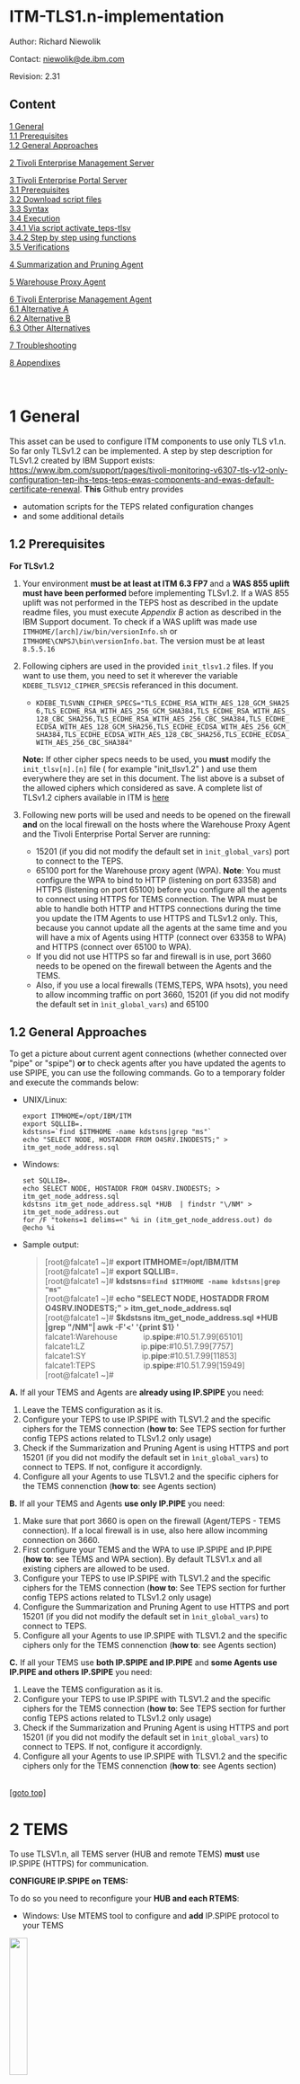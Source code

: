# ITM-TLS1.n-implementation

Author: Richard Niewolik

Contact: niewolik@de.ibm.com

Revision: 2.31


Content
-------

[1 General](#1-general) <BR>
[1.1 Prerequisites](#1.1) <BR>
[1.2 General Approaches](#1.2)

[2 Tivoli Enterprise Management Server](#2-tems)

[3 Tivoli Enterprise Portal Server](#3-teps) <BR>
[3.1 Prerequisites](#3.1) <BR>
[3.2 Download script files](#3.2) <BR>
[3.3 Syntax](#3.3) <BR>
[3.4 Execution](#3.4) <BR>
[3.4.1 Via script activate_teps-tlsv](#3.4.1) <BR>
[3.4.2 Step by step using functions](#3.4.2) <BR>
[3.5 Verifications](#3.5) 

[4 Summarization and Pruning Agent](#4-summarization-and-pruning-agent)

[5 Warehouse Proxy Agent](#5-warehouse-proxy-agent)

[6 Tivoli Enterprise Management Agent](#6-agents)  <BR>
[6.1 Alternative A](#6.1) <BR>
[6.2 Alternative B](#6.2) <BR>
[6.3 Other Alternatives](#6.3) <BR>

[7 Troubleshooting](#7-Troubleshooting)

[8 Appendixes](#8-appendixes)

<BR> 

#

1 General
=========

This asset can be used to configure ITM components to use only TLS v1.n. So far only TLSv1.2 can be implemented. 
A step by step description for TLSv1.2 created by IBM Support exists: https://www.ibm.com/support/pages/tivoli-monitoring-v6307-tls-v12-only-configuration-tep-ihs-teps-teps-ewas-components-and-ewas-default-certificate-renewal. **This** Github entry provides 
- automation scripts for the TEPS related configuration changes 
- and some additional details

1.2 Prerequisites<a id='1.1'></a>
-----------------

**For TLSv1.2**

1. Your environment **must be at least at ITM 6.3 FP7** and a **WAS 855 uplift must have been performed** before implementing TLSv1.2. 
If a WAS 855 uplift was not performed in the TEPS host as described in the update readme files, you must execute _Appendix B_ action as described in the IBM Support document. To check if a WAS uplift was made use `ITMHOME/[arch]/iw/bin/versionInfo.sh` or `ITMHOME\CNPSJ\bin\versionInfo.bat`. The version must be at least `8.5.5.16`

2. Following ciphers are used in the provided `init_tlsv1.2` files. If you want to use them, you need to set it wherever the variable `KDEBE_TLSV12_CIPHER_SPECS`is referanced in this document. 
    - `KDEBE_TLSVNN_CIPHER_SPECS="TLS_ECDHE_RSA_WITH_AES_128_GCM_SHA256,TLS_ECDHE_RSA_WITH_AES_256_GCM_SHA384,TLS_ECDHE_RSA_WITH_AES_128_CBC_SHA256,TLS_ECDHE_RSA_WITH_AES_256_CBC_SHA384,TLS_ECDHE_ECDSA_WITH_AES_128_GCM_SHA256,TLS_ECDHE_ECDSA_WITH_AES_256_GCM_SHA384,TLS_ECDHE_ECDSA_WITH_AES_128_CBC_SHA256,TLS_ECDHE_ECDSA_WITH_AES_256_CBC_SHA384"` 

    **Note:** If other cipher specs needs to be used, you **must** modify the `init_tlsv[n].[n]` file ( for example "init_tlsv1.2" ) and use them everywhere they are set in this document.
    The list above is a subset of the allowed ciphers which considered as save. A complete list of TLSv1.2 ciphers available in ITM is [here](https://github.ibm.com/NIEWOLIK/ITM-TLS1.n-implementation/blob/main/itm_allowed_TLSV1.2.cipherspecs.txt)

3. Following new ports will be used and needs to be opened on the firewall **and** on the local firewall on the hosts where the Warehouse Proxy Agent and the Tivoli Enterprise Portal Server are running:
    - 15201 (if you did not modify the default set in `ìnit_global_vars`) port to connect to the TEPS. 
    - 65100 port for the Warehouse proxy agent (WPA). **Note**: You must configure the WPA to bind to HTTP  (listening on port 63358) and HTTPS (listening on port 65100) before you configure all the agents to connect using HTTPS for TEMS connection. The WPA must be able to handle both HTTP and HTTPS connections during the time you update the ITM Agents to use HTTPS and TLSv1.2 only. This, because you cannot update all the agents at the same time and you will have a mix of Agents using HTTP (connect over 63358 to WPA) and HTTPS (connect over 65100 to WPA). 
    - If you did not use HTTPS so far and firewall is in use, port 3660 needs to be opened on the firewall between the Agents and the TEMS. 
    - Also, if you use a local firewalls (TEMS,TEPS, WPA hsots), you need to allow incomming traffic on port 3660, 15201 (if you did not modify the default set in `ìnit_global_vars`) and 65100


1.2 General Approaches<a id='1.2'></a>
----------------------

To get a picture about current agent connections (whether connected over "pipe" or "spipe") **or** to check agents after you have updated the agents to use SPIPE, you can use the following commands. Go to a temporary folder and execute the commands below:

- UNIX/Linux:
    ```
    export ITMHOME=/opt/IBM/ITM
    export SQLLIB=.
    kdstsns=`find $ITMHOME -name kdstsns|grep "ms"`
    echo "SELECT NODE, HOSTADDR FROM O4SRV.INODESTS;" > itm_get_node_address.sql
    ```

 - Windows:
    ```
    set SQLLIB=.
    echo SELECT NODE, HOSTADDR FROM O4SRV.INODESTS; >  itm_get_node_address.sql
    kdstsns itm_get_node_address.sql *HUB  | findstr "\/NM" > itm_get_node_address.out
    for /F "tokens=1 delims=<" %i in (itm_get_node_address.out) do @echo %i 
    ```


 - Sample output:
    
      > [root@falcate1 ~]# **export ITMHOME=/opt/IBM/ITM**\
      > [root@falcate1 ~]# **export SQLLIB=.**\
      > [root@falcate1 ~]# **kdstsns=`find $ITMHOME -name kdstsns|grep "ms"`**\
      > [root@falcate1 ~]# **echo "SELECT NODE, HOSTADDR FROM O4SRV.INODESTS;" > itm_get_node_address.sql**\
      > [root@falcate1 ~]# **$kdstsns  itm_get_node_address.sql *HUB |grep "/NM"| awk -F'<' '{print $1} '**\
      > falcate1:Warehouse  &emsp;&emsp;&emsp;ip.**spipe**:#10.51.7.99[65101]\
      > falcate1:LZ &emsp;&emsp;&emsp;&emsp;&emsp;&emsp;&nbsp;&nbsp;&nbsp;ip.**pipe**:#10.51.7.99[7757]\
      > falcate1:SY &emsp;&emsp;&emsp;&emsp;&emsp;&emsp;&nbsp;&nbsp;&nbsp;ip.**pipe**:#10.51.7.99[11853]\
      > falcate1:TEPS &emsp;&emsp;&emsp;&emsp;&emsp;&nbsp;&nbsp;&nbsp;ip.**spipe**:#10.51.7.99[15949]\
      > [root@falcate1 ~]#
 

**A.** If all your TEMS and Agents are **already using IP.SPIPE** you need:
  
  1. Leave the TEMS configuration as it is.
  2. Configure your TEPS to use IP.SPIPE with TLSV1.2 and the specific ciphers for the TEMS connection (**how to**: See TEPS section for further config TEPS actions related to TLSv1.2 only usage)
  3. Check if the Summarization and Pruning Agent is using HTTPS and port 15201 (if you did not modify the default set in `ìnit_global_vars`) to connect to TEPS. If not, configure it accordignly.
  4. Configure all your Agents to use TLSV1.2 and the specific ciphers for the TEMS connenction (**how to**: see Agents section)
  

**B.** If all your TEMS and Agents **use only IP.PIPE** you need:

  1. Make sure that port 3660 is open on the firewall (Agent/TEPS - TEMS connection). If a local firewall is in use, also here allow incomming connection on 3660.
  2. First configure your TEMS and the WPA to use IP.SPIPE and IP.PIPE (**how to**: see TEMS and WPA section). By default TLSV1.x and all existing ciphers are allowed to be used.
  3. Configure your TEPS to use IP.SPIPE with TLSV1.2 and the specific ciphers for the TEMS connection (**how to**: See TEPS section for further config TEPS actions related to TLSv1.2 only usage)
  4. Configure the Summarization and Pruning Agent to use HTTPS and port 15201 (if you did not modify the default set in `ìnit_global_vars`) to connect to TEPS.
  5. Configure all your Agents to use IP.SPIPE with  TLSV1.2 and the specific ciphers only for the TEMS connenction (**how to**: see Agents section)

**C.**
If all your TEMS use **both IP.SPIPE and IP.PIPE** and **some Agents use IP.PIPE and others IP.SPIPE** you need:

  1. Leave the TEMS configuration as it is.
  2. Configure your TEPS to use IP.SPIPE with TLSV1.2 and the specific ciphers for the TEMS connection (**how to**: See TEPS section for further config TEPS actions related to TLSv1.2 only usage)
  3. Check if the Summarization and Pruning Agent is using HTTPS and port 15201 (if you did not modify the default set in `ìnit_global_vars`) to connect to TEPS. If not, configure it accordignly.
  4. Configure all your Agents to use IP.SPIPE with TLSV1.2 and the specific ciphers only for the TEMS connenction (**how to**: see Agents section)

<BR> [\[goto top\]](#content)

2 TEMS
=======

To use TLSV1.n, all TEMS server (HUB and remote TEMS) **must** use IP.SPIPE (HTTPS) for communication.

**CONFIGURE IP.SPIPE on TEMS:**

To do so you need to reconfigure your **HUB and each RTEMS**:

  - Windows: Use MTEMS tool to configure and **add** IP.SPIPE protocol to your TEMS 
 <img src="https://media.github.ibm.com/user/85313/files/567d2e00-b415-11ec-9930-33bc3a4c462e" width="25%" height="25%">
 
  - Linux/AIX: Use `itmcmd config -S -t TEMS` tool to configure and **add** IP.SPIPE protocol to your TEMS 
  - Restart TEMS

Now you can configure TEPS and agents to connect to the TEMS using IP.SPIPE

**THEN:**

As soon **all ITM components are connected to TEMS using IP.SPIPE with TLSV1.n** and **the specific ciphers** you can disable IP.PIPE + TLS10 + TLS11+ ... on all TEMS.

WINDOWS (sample for TLSv1.2):

  1.  In: [ITMHOME]\CMS\KBBENV add or modify the following options <BR>
```
  KDEBE_TLS10_ON=NO
  KDEBE_TLS11_ON=NO
  KDEBE_TLSV12_CIPHER_SPECS=[your cipher settings]
```
  2. Reconfigure TEMS using MTEMS tool and disable IP.PIPE protocol
  <img src="https://media.github.ibm.com/user/85313/files/3d25b300-b410-11ec-8f0b-36670dee661b" width="25%" height="25%">
  
  3. Restart the TEMSs

LINUX/AIX (sample for TLSv1.2):

  1.  In `[ITMHOME]/table/[TEMSNAME]/config/ms.ini` add or modify the following options
```
  KDEBE_TLS10_ON=NO
  KDEBE_TLS11_ON=NO
  KDEBE_TLSV12_CIPHER_SPECS=[your cipher settings]
```
     
  2.  Reconfigure TEMS using `itmcmd config -S -t TEMS` disable IP.PIPE protocol
  3.  Restart the TEMSs

<BR> [\[goto top\]](#content)

3 TEPS 
======

The manual process described in the IBM Support document section: "_TLS v1.2 only configuration - TEP, IHS, TEPS, TEPS/eWAS components_"  (https://www.ibm.com/support/pages/tivoli-monitoring-v6307-tls-v12-only-configuration-tep-ihs-teps-teps-ewas-components-and-ewas-default-certificate-renewal), was automated. It contains the following files:

**For WINDOWS**

1. `activate_teps-tlsv.ps1`&nbsp;(main script)
2. `functions_sources.ps1`&nbsp;&nbsp;&nbsp;(functions used; sourced by activate_teps-tlsv.ps1) 
3. `init_global_vars.ps1`&nbsp;&nbsp;&nbsp;&nbsp;&nbsp;(global variables; sourced by functions_sources.ps1)
4. `init_tlsv1.2.ps1`&nbsp;&nbsp;&nbsp;&nbsp;&nbsp;&nbsp;&nbsp;&nbsp;&nbsp;&nbsp;&nbsp;&nbsp;(TLSv1.2 specific variables; **must** be sourced before starting activate_teps-tlsv.ps1 or sourcing functions_sources.ps1) 

**For Linux/Unix**
1. `activate_teps-tlsvn.sh`&nbsp;(main script)
2. `functions_sources.h`&nbsp;&nbsp;&nbsp;&nbsp;&nbsp;&nbsp;(functions used; sourced by activate_teps-tlsv.sh) 
3. `init_global_vars`&nbsp;&nbsp;&nbsp;&nbsp;&nbsp;&nbsp;&nbsp;&nbsp;&nbsp;&nbsp;&nbsp;(global variables; sourced by functions_sources.h)
4. `init_tlsv1.2`&nbsp;&nbsp;&nbsp;&nbsp;&nbsp;&nbsp;&nbsp;&nbsp;&nbsp;&nbsp;&nbsp;&nbsp;&nbsp;&nbsp;&nbsp;&nbsp;&nbsp;&nbsp;&nbsp;&nbsp;&nbsp;(TLSv1.2 specific variables; **must** be sourced before starting activate_teps-tlsv.sh or sourcing functions_sources.h) 

**File init_tlsvn.n**

The files `init_tlsv1.2` (Linux) and `init_tlsv1.2.ps1` Windows contain the TLS version specific setting you need to set before execution. For another TLS version copy this file and change values as required. This are the current settings for TLSv1.2:

    TLSVER="TLSv1.2" 
    KDEBE_TLSVNN_CIPHER_SPECS="TLS_ECDHE_RSA_WITH_AES_128_GCM_SHA256,TLS_ECDHE_RSA_WITH_AES_256_GCM_SHA384,TLS_ECDHE_RSA_WITH_AES_128_CBC_SHA256,TLS_ECDHE_RSA_WITH_AES_256_CBC_SHA384,TLS_ECDHE_ECDSA_WITH_AES_128_GCM_SHA256,TLS_ECDHE_ECDSA_WITH_AES_256_GCM_SHA384,TLS_ECDHE_ECDSA_WITH_AES_128_CBC_SHA256,TLS_ECDHE_ECDSA_WITH_AES_256_CBC_SHA384"
    KDEBE_TLS_DISABLE="TLS10,TLS11"
    HTTP_SSLCIPHERSPEC="ALL -SSL_RSA_WITH_3DES_EDE_CBC_SHA"
    JAVASEC_DISABLED_ALGORITHMS="SSLv3, TLSv1, TLSv1.1, RC4, DES, SHA1, DHE, MD5withRSA, DH keySize < 2048, DESede, \ EC keySize < 224, 3DES_EDE_CBC, anon, NULL, DES_CBC"

About **init_tlsvn.n** variables:

   | Variable | Description | 
   | -------- | ----------- | 
   | TLSVER | Contains the TLS Version which should be implemented. Used in almost all functions | 
   | KDEBE_TLSVNN_CIPHER_SPECS | Contains the CIPHER SPECS which have to be set on TEPS. Values will be set in TEPS cq.ini/KFWENV into variable "KDEBE_TLSV**12**\_CIPHER_SPECS". The version number (here "**12**") is derived from the TLSVER userd defined variable |  
   | KDEBE_TLS_DISABLE | Used to get protocols which have to be disabled on the TEPS (function modcqin/modkfwenv, e.g. : KDEBE_**TLS11**\_ON=NO) and HTTP Server (function modhttpconf, e.g: SSLProtocolDisable **TLS**v**11** ) | 
   | HTTP_SSLCIPHERSPEC | Used to set variable SSLCipherSpec in httpd.conf file (function modhttpconf) | 
   | JAVASEC_DISABLED_ALGORITHMS | Values used to set variable jdk.tls.disabledAlgorithms in java.security file. **NOTE**: For long values it is required to use "\\" to split settings into two lines. Used in modjavasecurity function | 


The Bash shell functions and files ware tested on RedHat linux only, but should run on other Linux Distributions and Unix systems as well.

3.1 Prerequisites<a id='3.1'></a>
-----------------

- Before starting the script, please verify that the TEPS is started and **connected to TEMS using IP.SPIPE**
- The default TEPS HTTPS port is 15201. Assure that port is open on the Firewall and on the local firewall on the TEPS host (needed to connect using TEP client). **If you attend** to use another port, you need to modify the `init_global.vars` file and set the TEPSHTTPSPORT="[your port]"
- Update the `wasadmin` password if **not** done so far
    - UNIX: <BR>`$CANDLEHOME/{archdir}/iw/scripts/updateTEPSEPass.sh wasadmin {newpass}` <BR> For example <BR> _/opt/IBM/ITM/lx8266/iw/scripts/ updateTEPSEPass.sh wasadmin mypass_
    - WINDOWS: <BR>`%CANDLE_HOME%\CNPSJ\scripts\updateTEPSEPass.bat wasadmin {newpass}` <BR> For example<BR>  _C:\IBM\ITM\CNPSJ\scripts\updateTEPSEPass.bat wasadmin mypass_ 
- PowerShell on Windows and Bash Shell on Linux must exists
- For TLSv1.2, if a WAS 855 uplift was not performed on the TEPS host as described in the update readme files, you must execute _Appendix B_ action as described in the PDF  document mentioned above. To check if a WAS uplift was made use ITMHOME/[arch]/iw/bin/versionInfo.sh or ITMHOME\CNPSJ\bin\versionInfo.bat. The version must be at least 8.5.5.16
- **If you use your own CA root and issuer certs** in `keyfiles/keyfile.kdb` and eWAS, you should execute the script with the option `-r no` to suppress the ITM default certification renewal. For example `./activate_teps-tlsv1.2.sh -h /opt/IBM/ITM -r no`. If you not set this option, the selfesigned **default** and the **root** cert will be deleted in the `keyfile.db` and imported from the newly created `key.p12` (from eWAS) file. This can break your certification chain. Hence, your own certificates will most likely be not present anymore in the newly created `keyfile.kdb`.

    
3.2 Download script files<a id='3.2'></a>
-------------------------

Download latest version and unzip/tar the downloaded archive to a temporary folder. 

Use these links:
 
- For Windows: [ZIP format](https://github.ibm.com/NIEWOLIK/ITM-TLS1.n-implementation/archive/2.31.zip) 
- For Unix/linux: [TAR format](https://github.ibm.com/NIEWOLIK/ITM-TLS1.n-implementation/archive/2.31.tar.gz) 

Or Use "Download ZIP" to save asset to a temporary folder. Then unzip it.

<img src="https://media.github.ibm.com/user/85313/files/a8ede000-b0df-11ec-86d9-bf7e122e6f83" width="55%" height="55%">


3.3 Syntax<a id='3.3'></a>
-----------------

**Windows:**
    
`.\activate_teps-tlsv.ps1 { -h ITM home } { -r [no, yes] } { -d [no, yes] } -b {no, yes[default]} ] `

`-h` = Mandatory. ITM home folder. 
<BR>
`-r` = Mandatory [yes, no]. If set to `no` the ITM default cert will NOT be renewed. 
<BR>
`-d` = Mandatory [yes, no]. If set to `yes` the ITM TEPS port 15200 will be disabled for remote access.
<BR>
`-b` = Optional [yes, no]. If backup should be performed or not, default is 'yes'. **Optional. Please use that parameter carefully!!**
    
**Note**: If your ITMHOME folder name contains spaces, you must start it as: `.\activate_tls1.2.ps1  -h 'C:\Program Files (x86)\ibm\ITM'`

**Unix/Linux**

`./activate_teps-tlsv.sh { -h ITM home } { -r [no, yes] } { -d [no, yes] }  -a arch ] [-b {no, yes[default]} ] `

`-h` = Mandatory. ITM home folder. 
<BR>
`-r` = Mandatory [yes, no]. If set to `no` the ITM default cert will NOT be renewed. 
<BR>
`-d` = Mandatory [yes, no]. If set to `yes` the ITM TEPS port 15200 will be disabled for remote access.
<BR>
`-a` = Optional.. Arch folder name (e.g. lx8266). 
<BR>
`-b` = Optional [yes, no]. If backup should be performed or not, default is 'yes'. **Optional. Please use that parameter carefully!!**
    

3.4 Execution<a id='3.4'></a>
-----------------

You have two alternatives how to use the scripts. Either you use the script `activate_teps-tlsv` which does everything for you, or you use the functions one by one.
The prefered way would be to use the script. The second alternative is more usefull for testing and verification purposes.



3.4.1 Via script activate_teps-tlsv <a id='3.4.1'></a>
-----------------------------------
&nbsp;&nbsp;&nbsp;**On Windows**:

  - Open a PowerShell cmd prompt and go to the temp directory where you have donloaded the script: `cd c:\temp\ITM-TLS1.n-implementation-[tag]\windows`
  - **Source** the TLS Version specific variables file. For example: `. .\init_tlsv1.2.ps1`. For another TLS version copy this file and change values as required.
  - Execute `.\activate_teps-tlsv.ps1` 

&nbsp;&nbsp;&nbsp;Samples: 

 `> cd c:\temp\ITM-TLS1.n-implementation-2.2\windows` <BR>
    
       > . .\init_tlsv1.2.ps1 ; .\activate_teps-tlsv.ps1 -h C:\IBM\ITM -r yes -d yes                # Backup is performed. Default keystore is renewed. TEPS port 15200 disabled for remote access
       > . .\init_tlsv1.2.ps1 ; .\activate_teps-tlsv.ps1 -h "C:\Program Files\IBM\ITM" -r yes -d no # Backup is performed. Default keystore is renewed. TEPS port 15200 not disabled for remote access"
       > . .\init_tlsv1.2.ps1 ; .\activate_teps-tlsv.ps1 -h C:\IBM\ITM -b yes -r no -d yes          # Backup is performed, default keystore is not renewed. TEPS port 15200 disabled for remote access""
       > . .\init_tlsv1.2.ps1 ; .\activate_teps-tlsv.ps1 -h C:\IBM\ITM -b no -r no -d no           # NO backup is performed and default keystore is not renewed. TEPS port 15200 not disabled for remote access""

&nbsp;&nbsp;&nbsp;**On UNIX/Linux**:

   - Open shell prompt and go to the temp directory where you have donloaded the script: `cd /tmp/ITM-TLS1.n-implementation-[tag]/unix`
   - **Source** the TLS Version specific variables file. For example: `. ./init_tlsv1.2`. For another TLS version copy this file and change values as required.
   - Execute´./activate_teps-tlsv.sh` 

&nbsp;&nbsp;&nbsp;Samples: 

`> cd /tmp/ITM-TLS1.n-implementation-2.2/unix`


    > . ./init_tlsv1.2 ; ./activate_teps-tlsv.sh -h /opt/IBM/ITM -r yes -d yes                # A backup is performed and default keystore is renewed. TEPS port 15200 disabled for remote access""
    > . ./init_tlsv1.2 ; ./activate_teps-tlsv.sh -h /opt/IBM/ITM -b no -r yes -a lx8266 -d no # NO backup is performed, default keystore is renewed, arch folder is lx8266. TEPS port 15200 not disabled for remote access""
    > . ./init_tlsv1.2 ; ./activate_teps-tlsv.sh -h /opt/IBM/ITM -b no -r no -d yes           # NO backup is performed and default keystore is not renewed. TEPS port 15200 disabled for remote access""

<BR>

3.4.2 Step by step using functions <a id='3.4.2'></a>
-----------------------------------

Alternatively, you can execute each function from the command prompt. It is more usefull for testing and verification purposes. But before starting to modify files or options you must:

 - **Perform a backup of all files and settings you want to modify**. Otherwise you cannot go back in case of failures.
 - Execute `. .\init_tlsv1.2.ps1` for Windows or `. ./init_tlsv1.2` for Unix/Linux to initialize TLS version specific variables
    
   Open a Linux terminal or Powershell command prompt and execute each function manually to modify the required option or files. <BR>
   Below the recommended sequence (example for TLSv1.2 changes on Linux; but it applies to Windows as well, you only need to adjust the syntax):
    
      > $ cd /tmp/ITM-TLS1.n-implementation-2.2/unix\
      > $ . ./init_tlsv1.2 ; . ./functions_sources.h  /opt/IBM/ITM\
      > $ checkIfFileExists\
      > $ EnableICSLite "true"\
      > $ renewCert\
      > $ restartTEPS ; EnableICSLite "true" # if required\
      > $ modQop\
      > $ disableAlgorithms\
      > $ modsslclientprops "${AFILES["ssl.client.props"]}" \
      > $ modcqini "${AFILES["cq.ini"]}"\
      > $ modhttpconf "${AFILES["httpd.conf"]}" yes # or "modhttpconf [httpd.conf file] no"\
      > $ restartTEPS ; EnableICSLite "true" # if required\
      > $ modjavasecurity "${AFILES["java.security"]}"\
      > $ importSelfSignedToJREcacerts "${AFILES["cacerts"]}"\
      > $ modtepjnlpt "${AFILES["tep.jnlpt"]}"\\
      > $ modcompjnlpt "${AFILES["component.jnlpt"]}"\
      > $ modapplethtmlupdateparams "${AFILES["applet.html.updateparams"]}"\
      > $ ${ITMHOME}/bin/itmcmd config -A cw\
      > $ modcjenvironment "${AFILES["cj.environment"]}"\
      > $ ${ITMHOME}/bin/itmcmd config -A cj

As you can see  `modtepjnlpt "${AFILES["tep.jnlpt"]}"` (on windows the option would be `$HFILES["tep.jnlpt"]`), an array/hash element containing the file path is passed to some functions. The AFILES variable is declared by file `init_global_vars` ( HFILES in `init_global_vars.ps1` on Windows) which is sourced by the `functions_sources.h` (or `functions_sources.ps1` on Windows). You can also use the real file names instead of the array elements.

However, you can choose another sequence, but make sure you know when a TEPS restart is required.

Sample execution for `tep.jnlpt` modification when file was modified already:

    PS C:\IBM\script> modtepjnlpt $HFILES["tep.jnlpt"]
    INFO - modtepjnlpt - C:\IBM\ITM\Config\tep.jnlpt contains 'jnlp.tep.sslcontext.protocol value="TLSv1.2"' and will not be modified
    4
    
    PS C:\IBM\script



3.5 Verifications<a id='3.5'></a>
-----------------

**Test TEP login:**

- Access <BR>`https://[yourhost]:15201/tep.jnlp` <BR> to test Webstart client (you may need to delete the Java cache)

**Test TEP Desktop Client login (only IF USED)**

On Windows:

Use the MTEMS tool (Management Tivoli Enterprise Monitoring Services) to reconfigure the "Tivoli Enterpise Desktop Client" to pick the changes. Following parameters needs to be edited and the 'In Use' check box must be set: 

    tep.connection.protocol value: https 
    tep.connection.protocol.url.port value: 15201  
    tep.sslcontext.protocol value: TLSv1.2

As documented in the support link referenced above, when all the parameters have been edited, click OK to save your changes. The changes will take effect the next time the TEP Desktop client is launched.

On Linux/Unix


Export your DISPLAY Variable and then execute: `itmcmd agent -o [your instance] start cj`. Please note, there is also a TEPD instance for which a system service is defined (for example /usr/lib/systemd/system/ITMAgents1.cj.service). Such instance must be started like: `ITMsystemctl=yes itmcmd agent start cj`. (`ITMsystemctl=yes itmcmd agent -o falcate1 stop cj` respectively).

NOTE: The changes made by the script are global. If your have defined TEPD instances to connect to another TEPS running on a remote host, and this TEPS is not TLSV1.n enabled, you must modify the `ITMHOME/lx8266/cj/bin/cnp_[remote instance name].sh`. Locate the code and replace  with: 

    61: # Check if TEP_JAVA_HOME defined; if not, set to same value as JAVA_HOME
    62: if [ ! ${TEP_JAVA_HOME} ]; then
    63:     export TEP_JAVA_HOME=${JAVA_HOME}
    64: fi
    65: IBM_JVM_ARGS="-Xgcpolicy:gencon -Xquickstart"

**Test HTTPS tacmd tepslogin**

- Command <BR>`tacmd tepslogin -s https://[yourhost]:15201 -u [yuor user] - p [your password]`

You may encounter SSL related errors if tepslogin runs remotely (is not executed on the same host as the TEPS). In such a case copy the new "cacerts" file which was created during the above steps for the TEPS (for example "c:\IBM\ITM\java\java80\jre\lib\security\cacerts" on Windows and "/opt/IBM/ITM/JRE/lx8266/lib/security/cacerts" on Linux) to the appropriate ITM folder where tepslogin should be executed. 

**To verify certs usage for ports 15206 (eWas Console) or 15201 (TEPS HTTPS). Sample outputs for port 15206:**

- Command <BR>`$> openssl s_client -crlf -connect localhost:15206  -servername localhost -tls1_2 < /dev/null | egrep "Secure Renegotiation|Server public key | SSL handshake"`. <BR>Output:
    ```
    depth=1 C = US, O = IBM, OU = ITMNode, OU = ITMCell, OU = Root Certificate, CN = falcate1
    verify error:num=19:self signed certificate in certificate chain
    DONE
    Server public key is 2048 bit
    Secure Renegotiation IS supported
    ```
- Command <BR>`$> openssl s_client  -connect localhost:15206 2>/dev/null |  openssl x509 -noout -dates`. <BR>Output:
    ```
    notBefore=Mar 31 15:22:36 2022 GMT
    notAfter=Mar 31 15:22:36 2023 GMT
    ```
- Commnad <BR>`$> openssl s_client  -connect localhost:15206 2>/dev/null |  openssl x509 -noout -issuer -nameopt multiline`. <BR>Output:
    ```issuer=
        countryName               = US
        organizationName          = IBM
        organizationalUnitName    = ITMNode
        organizationalUnitName    = ITMCell
        organizationalUnitName    = Root Certificate
        commonName                = falcate1
    ```

<BR> [\[goto top\]](#content)
  
4 Summarization and Pruning Agent
=================================

Configure and check if the S&P Agent is connecting through HTTPS port (if you did not modify the default set in `ìnit_global_vars`) to the TEPS. <BR>
You  **must**  perform this step just after you have configured the TEPS to use HTTPS only, otherwise your Warehouse Database will not be summarized and pruned:

<img src="https://media.github.ibm.com/user/85313/files/dc6d4d00-c640-11ec-9f31-40b1c555503f" width="40%" height="40%">

You may encounter SSL related errors if KSY is not running on the same host as the TEPS. In such a case copy the new "cacerts" file which was created during the steps for the TEPS (for example "c:\IBM\ITM\java\java80\jre\lib\security\cacerts" on Windows and "/opt/IBM/ITM/JRE/lx8266/lib/security/cacerts" on Linux) to the appropriate folder on the KSY host. 

Also do not forget to set Cipher variables as shown in the Agent section.

<BR> [\[goto top\]](#content)

5 Warehouse Proxy Agent
=======================

Assure WPA port 65100 is open on the firewall (general and local). 

**Note**: 
1. You must configure the WPA to bind to HTTP (listening on port 63358) and HTTPS (listening on port 65100) **before** you configure all the agents to connect using HTTPS for TEMS connection. The WPA must be able to handle both HTTP and HTTPS connections during the time you update the ITM Agents to use HTTPS and specifiy TLSv1.2 ciphers only. This, because you cannot update all the agents at the same time and you will have a mix of Agents using HTTP (connect over 63358 to WPA) and HTTPS (connect over 65100 to WPA).
2. At the WPA, the ciphers to use TLSv1.2 only **must** be set **after** all the agents are configured to use HTTPS + specic ciphers. This for the same reason as in item 1. The cipher variables can be set the same way as for the other agents.

<BR> [\[goto top\]](#content)
    
6 Agents
========

Before mass changes, please check the agent version and if it supports the new ciphers. This can be done be checking agents's trace file where normally all the supported ciphers are listed.

6.1 Alternative A<a id='6.1'></a>
-----------------

**Samples are for TLSv1.2**

Use ITM `tacmd setagentconnection` command.

If you use failover RTEMS and IP.PIPE was used: <BR>
- `tacmd setagentconnection -n falcate1:LZ -a -p SERVER=[your primary rtems] PROTOCOL1=IP.SPIPE IP_SPIPE_PORT=3660 BACKUP=Y BSERVER=[your secodary rtems] BPROTOCOL1=IP.SPIPE BIP_SPIPE_PORT=3660` <BR>([ITMHOME]/config/.ConfigDate/[pc]env file is modified, agents are reconfigured and restartet)
- `tacmd setagentconnection -n falcate1:LZ -a -e  KDEBE_TLS10_ON=NO KDEBE_TLS11_ON=NO KDEBE_TLSV12_CIPHER_SPECS=[your cipher settings]` <BR>([ITMHOME]/config/[pc].environment file is created with the KDEBE settings for each agent running on the system, agents are restarted)

If you don't use failover RTEMS (agent connects to one TEMS only) and IP.PIPE was used: <BR>
- `tacmd setagentconnection -n falcate1:LZ -a -p SERVER=[your primary tems] PROTOCOL=IP.SPIPE IP_SPIPE_PORT=3660` <BR>([ITMHOME]/config/.ConfigDate/[pc]env file is modified, agents are reconfigured and restartet)
- `tacmd setagentconnection -n falcate1:LZ -a -e KDEBE_TLS10_ON=NO KDEBE_TLS11_ON=NO KDEBE_TLSV12_CIPHER_SPECS=[your cipher settings]` <BR>([ITMHOME]/config/[pc].environment file is created with the KDEBE settings for each agent running on the system, agents are restarted)
 
If IP.SPIPE was already used: <BR>
- `tacmd setagentconnection -n falcate1:LZ -a -e KDEBE_TLS10_ON=NO KDEBE_TLS11_ON=NO KDEBE_TLSV12_CIPHER_SPECS=[your cipher settings]` <BR>([ITMHOME]/config/[pc].environment file is created with the KDEBE settings for each agent running on the system, agents are restarted)


**Important Notes:** 
- **(1)**: You can **only** use the `tacmd` when the OS Agent is running. 
- **(2)**: On windows the `tacmd setagentconnection` commands are **only** working when the agent is running with **administration** rigths.
- **(3)**: On Windows instead of using option `-a` in  `tacmdsetagentconnection` is not supproted on hosts where ITM TEMSs running (Technote: https://www.ibm.com/support/pages/node/6587038). You need to use the `-t ` to modify the agents (e.c. "-t nt "). For example: `tacmd setagentconnection -n Primary:myhost:NT -t nt -p SERVER=[your primary tems] PROTOCOL=IP.SPIPE IP_PIPE_PORT=3660`
- **(4)**: On Windows the option `-e` of `tacmdsetagentconnection` command with multiple variable settings is not supported in versions <= ITM 6.3 FP7 SP6. You would need to execute one comamnd for each KDEBE variable. For example <BR> `tacmd setagentconnection -n Primary:myhost:NT -t nt -e KDEBE_TLS10_ON=NO` <BR> `tacmd setagentconnection -n Primary:myhost:NT -t nt -e KDEBE_TLS11_ON=NO` <BR> `tacmd setagentconnection -n Primary:myhost:NT -t sy -e KDEBE_TLSV12_CIPHER_SPECS=[your cipher settings]`

- **(5)**: On Windows, the `-e` option creates a `[Overwrite local settings]` section in the `ITMHOME\TMAITM6_64\k[pc]cma.ini` file with the new variable settings. Then the agent is reconfigured and a registry entry is added to `HKEY_LOCAL_MACHINE\SOFTWARE\Candle\K[pc]\Ver610\Primary\Environment` for the specified variable (for example KDEBE_TLSV12_CIPHER_SPECS). This means that in the future, any manual change to the registry key of this variable will be overwritten by the override section, regardless of what you have specified.

- **(6)**:On Linux/Unix, the `-e` option creates an `ITMHOME/config/[pc].environment` file with the new variable settings. Then the agent will be reconfigured and restarted. This means that in the future, if you configure the agent for the same values but set them in the [pc].ini file, they will be overwritten by the `[pc].environment` settings.
- **(7)**: On Windows, the `-p SERVER=[your primary rtems] PROTOCOL=IP.SPIPE ...` option overrides the CT_CMSLIST and KDC_FAMILIES registry keys. If you have ever used the `Override Local Settings` section of the `ITMHOME\TMAITM6_64\k[pc]cma.ini` file to set the same variables, the `tacmd` command will not change anything because the new settings will be overwritten by the `Override Local Settings` section.
- **(8)**: On Linux the option `-p SERVER=[your primary rtems] PROTOCOL=IP.SPIPE ...` is configuring and overiding the TEMS and KDC_FAMILIES values in `ITMHOME/config/.ConfigData/[pc]env` file. Hence if you ever used the `ITMHOME/config/[pc].environment` to set same varaibles, the `tacmd` command will not change anything, because they will be overwritten by the `[pc].environment` file settings.

6.2 Alternative B<a id='6.2'></a>
-----------------

**Samples are for TLSv1.2**

Reconfigure Agents using local ITM silent configuration.

ON WINDOWS:
1. Modifiy the correspondig **ITMHOME\TMAITM6_64\k[pc]cma.ini** file. If the `[Override Local Settings]` doesn't exists, create one at the end of the **_k[pc]cma.ini_** file. For example `kntcma.ini`. Add or modify the following settings.

    If you use failover RTEMS:
    ```
    [Override Local Settings]
    CTIRA_HIST_DIR=@LogPath@\History\@CanProd@
    KDEBE_TLSV12_CIPHER_SPECS=[your cipher settings]
    KDEBE_TLS11_ON=NO
    KDEBE_TLS10_ON=NO
    CT_CMSLIST=IP.SPIPE:[your primary rtems];IP.SPIPE:[your secondary rtems]
    KDC_FAMILIES=IP.SPIPE PORT:3660 IP use:n SNA use:n IP.PIPE use:n IP6 use:n IP6.PIPE use:n IP6.SPIPE use:n
    ```
    If you NOT use failover RTEMS:
    ```
    [Override Local Settings]
    CTIRA_HIST_DIR=@LogPath@\History\@CanProd@
    KDEBE_TLSV12_CIPHER_SPECS=[your cipher settings]
    KDEBE_TLS11_ON=NO
    KDEBE_TLS10_ON=NO
    CT_CMSLIST=IP.SPIPE:[your primary tems]
    KDC_FAMILIES=IP.SPIPE PORT:3660 IP use:n SNA use:n IP.PIPE use:n IP6 use:n IP6.PIPE use:n IP6.SPIPE use:n
    ```

2. Stop the agent using **_net stop [servicename]_** , for example `net stop KNTCMA_Primary`
3. Reconfigure the agent by executing `kinconfg -n -rK[pc]`, for example `kinconfg -n -rKNT`. And wait until _kinconfg.exe_ process finishes (no more the 10 seconds). For instance agents you may use `kinconfg -n -riK[pc][instance]`
4. Start the agent using **_net start [servicename]_** , for example `net stop KNTCMA_Primary`

**Important notes:**
- **(1)** The variables you add into the ini file `[Override Local Settings]` section, will be added or modified in the exsiting Registry key `HKEY_LOCAL_MACHINE\SOFTWARE\Candle\K[pc]\Ver610\Primary\Environment` after reconfiguration. In future, every manuall change in that registry key or MTEMS configuration tool, will be overwritten by the override section and your changes will be ignored. 
This behavior may differ for subnode or instance agents.
- **(2)** Before a mass rollout, you must successfully test new settings for each agent type you want to modify

ON LINUX/UNIX:

1. Create a silent config response file, e.g. _resposefile.txt_ with following content
    If you use failover RTEMS:
    ```
    CMSCONNECT=YES
    FTO=YES
    NETWORKPROTOCOL=ip.spipe
    IPSPIPEPORTNUMBER=3660
    HSNETWORKPROTOCOL=ip.spipe
    HSIPSPIPEPORTNUMBER=3660
    HOSTNAME=[your primary rtems]
    MIRROR=[your secondary rtems]
    CUSTOM#KDEBE_TLSV12_CIPHER_SPECS=[your cipher settings]
    CUSTOM#KDEBE_TLS10_ON=NO
    CUSTOM#KDEBE_TLS11_ON=NO
    ```

    If you NOT use failover RTEMS:
    ```
    CMSCONNECT=YES
    NETWORKPROTOCOL=ip.spipe
    IPSPIPEPORTNUMBER=3660
    HOSTNAME=[your primary tems]
    CUSTOM#KDEBE_TLSV12_CIPHER_SPECS=[your cipher settings]
    CUSTOM#KDEBE_TLS10_ON=NO
    CUSTOM#KDEBE_TLS11_ON=NO
    ```

2. Execute `ITMHOME/bin/itmcmd config -A -p [respfile] [pc]`. For examle `itmcmd config -A -p resposefile.txt lz`. For instance agent use `itmcmd config -A -p [respfile] -o [instance] [pc]`
3. Restart the agent using `ITMHOME/bin/itmcmd agent stop/start [pc]`, for example `itmcmd agent stop lz ; itmcmd agent start lz`. For instance agents use `itmcmd agent -p [instance] -f stop [pc] ; itmcmd agent -p [instance] -f start [pc]`

**Important notes:**
- Before a mass rollout, you must successfully test it for each agent type you want to modify
- When executing config as shown above `ITMHOME/config/.ConfigData/[pc]env` file is updated and `ITMHOME/config/[pc].environment` updated or created if not existing before.

6.3 Other Alternatives<a id='6.3'></a>
-----------------

**Samples are for TLSv1.2**

You can perform local config steps or modify/create the correspondig config files by using remote commands. For examle tacmd executecommnad, getfile, putfile or use your own distribution tools.

On Windows you may try to edit or add configuration settings directly in the registry  `HKEY_LOCAL_MACHINE\SOFTWARE\Candle\K[pc]\Ver610\Primary\Environment`:

<img src="https://media.github.ibm.com/user/85313/files/b72bde00-b9b4-11ec-98cb-f210ff3d4edb" width="55%" height="55%">

Please always check if the registry settings are taken over by the agents after restart. Also, always check that the `ITMHOME\TMAITM6_64\k[pc]cma.ini` file does not contain an `[Override Local Settings]` section with the same variable names as that one you manually set in the registry. The `[Override Local Settings]` section overrides your manual registry changes the next time an agent is reconfigured by the MTEMS tools.  

On Linux/Unix you could add the required variables directly into the ITMHOME/config/[pc].ini file. That way you do not need the [pc].environemnt file. But this is not working for instance agents, here the instance config file `[pc]_[inst].config` must be modified.

<BR> [\[goto top\]](#content)


7 Troubleshooting
=================

Content from PDF file: https://www.ibm.com/support/pages/tivoli-monitoring-v6307-tls-v12-only-configuration-tep-ihs-teps-teps-ewas-components-and-ewas-default-certificate-renewal

Traces for IHS and the TEPS/eWAS
--------------------------------

For the TEPS/eWAS, they should use the TEPS/e Administration Console to set the trace options for their run-time environment (they don't have to save these TEPS/eWAS tracing options in their configuration).
Here are the steps to perform against the files on the TEPS machine:

1. Edit the httpd.conf file (see IHS 1.)
Locate the LogLevel directive in the file, and change the assigned value from “warn” to
“debug”
Save the changes to the file.
2. Edit the plugin-cfg.xml file. (see Appendix B 8.)
Locate the string "<Log LogLevel=" in the file, and change the assigned value from "Error" to
"Detail" (leave all other variables as is)
Save the changes to the file.
3. Activate and login to the TEPS/e Administration Console:
4.  From the TEPS/e Admin Console, select
“Troubleshooting” -> “Logs and Trace” -> ITMServer -> “Diagnostic Trace” -> “Change Log
Level Details” -> Click the "Runtime” tab.
In the entry panel, you will see the default trace string of *=info. Replace that string with
the following (best to copy-and-paste to avoid typing errors):
*=info:TCPChannel=all:HTTPChannel=all:com.ibm.ws.jaxrs.=all:com.ibm.websphere.jaxrs.=all:org.apache.wink.=all:com.ibm.ws.http.HttpConnection=finest:com.ibm.ws.http.HttpRequest=finest:com.ibm.ws.http.HttpResponse=finest:com.ibm.ws.ssl.*=finest
5. Click “OK” at the bottom of the screen to save the changes to the Runtime tab. That level of tracing is now enabled for the TEPS/eWAS. You should not restart the TEPS.
6. Re-run the failing scenario where attempts to login to the TEPS using the TEP JWS client. Once the failure occurs, run a pdcollect against the TEPS server machine and upload the resulting pdcollect archive to ecurep for review. Please also include the updated
plugin-cfg.xml and httpd.conf file that was edited for this test in step 1&2 above.

Unable to login to Tivoli Enterprise Portal (TEP Webstart)
---------------------------------------------------------

Please read the technote
https://www.ibm.com/support/pages/unable-login-tivoli-enterprise-portal-tep-webstart-client


List cert files
---------------

WINDOWS: open DOS prompt

    set CANDLE_HOME=c:\IBM\ITM
    for /f "tokens=*" %i in ('%ITMHOME%\InstallITM\GetJavaHome.bat') do set JAVA_HOME=%i
    set KEYTOOL=%JAVA_HOME%\bin\keytool.exe
    set KEYFILE=%CANDLE_HOME%\keyfiles\keyfile.kdb
    set SIGNP12=%CANDLE_HOME%\keyfiles\signers.p12
    set CACERTS=%JAVA_HOME%\lib\security\cacerts

    GSKitcmd gsk8capicmd -cert -list -stashed -db %KEYFILE% -label "IBM_Tivoli_Monitoring_Certificate"
    GSKitcmd gsk8capicmd -cert -list -stashed -db %KEYFILE%
    GSKitcmd gsk8capicmd -cert -list  -db %SIGNP12% -pw  changeit # if created in case of self signed certs used

    %KEYTOOL%  -list -v -keystore  %CACERTS% -storepass changeit | findstr /I "ibm"
    %KEYTOOL%  -list -v -keystore  %CACERTS% -storepass changeit | findstr /I /R "\Alias name \Issuer \Owner"

UNIX: open terminal

    export CH=/opt/IBM/ITM
    grep GskitInstallDir_64 $CH/config/gsKit.config
    GSKITDIR=$(grep GskitInstallDir_64 $CH/config/gsKit.config | cut -d= -f2)
    if [ -z "$GSKITDIR" ] ; then       GSKITDIR=$(grep GskitInstallDir $CH/config/gsKit.config | cut -d= -f2);   fi
    GSKIT_LIB=$(ls -d $GSKITDIR/lib*)
    GSKIT_BIN=$(ls -d $GSKITDIR/bin)
    export PATH=$GSKIT_BIN:/usr/bin:$CH/bin:$PATH
    export LD_LIBRARY_PATH_64=$GSKIT_LIB:$LD_LIBRARY_PATH_64
    export LD_LIBRARY_PATH=$GSKIT_LIB:$LD_LIBRARY_PATH
    export GSKCAPI=$(basename $(ls -d $GSKIT_BIN/gsk*capicmd*))
    export KEYTOOL=$CH/JRE/lx8266/bin/keytool
    export KEYFILE=$CH/keyfiles/keyfile.kdb
    export CACERTS=$CH/JRE/lx8266/lib/security/cacerts
    export SIGNP12=$CH/keyfiles/signers.p12 # if created in case of self signed certs used

    $GSKCAPI -cert -list -stashed -db $KEYFILE
    $GSKCAPI -cert -details -stashed -db $KEYFILE -label root
    $GSKCAPI -cert -list  -db $SIGNP12 -pw  changeit

    $KEYTOOL -list -v -keystore ${CACERTS}  -storepass changeit| egrep "Alias name:|Owner:|Issuer:"
    $KEYTOOL -list -v -keystore ${CACERTS}  -storepass changeit|grep -i "IBM"

<BR> [\[goto top\]](#content)

8 Appendixes
============

Sample run of the activate_teps-tlsv1.2.sh script on Linux:
```
[root@falcate1 scripts]# clear; ./activate_teps-tlsv.sh -h /opt/IBM/ITM -r yes -b yes -d yes
INFO - Script Version 2.3
INFO - check_param - Option '-d' = 'yes'
INFO - check_param - Option '-r' = 'yes'
INFO - check_param - Option '-b' = 'yes'
INFO - check_param - Option '-h' = '/opt/IBM/ITM'
INFO - check_param - Option '-a' for ITM arch folder name was not set. Trying to evaluate ...
INFO -------------------------------- Globale variables: ------------------------------------
INFO - ITMHOME=/opt/IBM/ITM
INFO - ARCH=lx8266
INFO - TEPSHTTPSPORT=15201
INFO - BACKUPFOLDER=/opt/IBM/ITM/backup/backup_before_TLSv1.2
INFO - RESTORESCRIPT=SCRIPTrestore.sh
INFO - WSADMIN=/opt/IBM/ITM/lx8266/iw/bin/wsadmin.sh
INFO - GSKCAPI=gsk8capicmd_64
INFO - KEYTOOL=/opt/IBM/ITM/JRE/lx8266/bin/keytool
INFO - JAVAHOME=/opt/IBM/ITM/JRE/lx8266
INFO - KEYKDB=/opt/IBM/ITM/keyfiles/keyfile.kdb
INFO - KEYP12=/opt/IBM/ITM/lx8266/iw/profiles/ITMProfile/config/cells/ITMCell/nodes/ITMNode/key.p12
INFO - TRUSTP12=/opt/IBM/ITM/lx8266/iw/profiles/ITMProfile/config/cells/ITMCell/nodes/ITMNode/trust.p12
INFO - SIGNERSP12=/opt/IBM/ITM/keyfiles/signers.p12
INFO - AFILES=
INFO -   tep.jnlpt                 = /opt/IBM/ITM/config/tep.jnlpt
INFO -   cq.ini                    = /opt/IBM/ITM/config/cq.ini
INFO -   cacerts                   = /opt/IBM/ITM/JRE/lx8266/lib/security/cacerts
INFO -   component.jnlpt           = /opt/IBM/ITM/config/component.jnlpt
INFO -   ssl.client.props          = /opt/IBM/ITM/lx8266/iw/profiles/ITMProfile/properties/ssl.client.props
INFO -   trust.p12                 = /opt/IBM/ITM/lx8266/iw/profiles/ITMProfile/config/cells/ITMCell/nodes/ITMNode/trust.p12
INFO -   key.p12                   = /opt/IBM/ITM/lx8266/iw/profiles/ITMProfile/config/cells/ITMCell/nodes/ITMNode/key.p12
INFO -   java.security             = /opt/IBM/ITM/lx8266/iw/java/jre/lib/security/java.security
INFO -   applet.html.updateparams  = /opt/IBM/ITM/lx8266/cw/applet.html.updateparams
INFO -   httpd.conf                = /opt/IBM/ITM/lx8266/iu/ihs/HTTPServer/conf/httpd.conf
INFO -   cj.environment            = /opt/IBM/ITM/config/cj.environment
INFO -------------------------------------------
INFO - main - Modifications for TLSVER=TLSv1.2 -
INFO -------------------------------------------
INFO - main - TEPS = 06300711 eWAS = 08551600
INFO - main - Backup directory is: /opt/IBM/ITM/backup/backup_before_TLSv1.2
INFO - checkIfFileExists - Directory /opt/IBM/ITM/lx8266/iw  OK.
INFO - checkIfFileExists - Directory /opt/IBM/ITM/keyfiles  OK.
INFO - checkIfFileExists - File /opt/IBM/ITM/config/tep.jnlpt OK.
INFO - checkIfFileExists - File /opt/IBM/ITM/config/cq.ini OK.
INFO - checkIfFileExists - File /opt/IBM/ITM/JRE/lx8266/lib/security/cacerts OK.
INFO - checkIfFileExists - File /opt/IBM/ITM/config/component.jnlpt OK.
INFO - checkIfFileExists - File /opt/IBM/ITM/lx8266/iw/profiles/ITMProfile/properties/ssl.client.props OK.
INFO - checkIfFileExists - File /opt/IBM/ITM/lx8266/iw/profiles/ITMProfile/config/cells/ITMCell/nodes/ITMNode/trust.p12 OK.
INFO - checkIfFileExists - File /opt/IBM/ITM/lx8266/iw/profiles/ITMProfile/config/cells/ITMCell/nodes/ITMNode/key.p12 OK.
INFO - checkIfFileExists - File /opt/IBM/ITM/lx8266/iw/java/jre/lib/security/java.security OK.
INFO - checkIfFileExists - File /opt/IBM/ITM/lx8266/cw/applet.html.updateparams OK.
INFO - checkIfFileExists - File /opt/IBM/ITM/lx8266/iu/ihs/HTTPServer/conf/httpd.conf OK.
INFO - checkIfFileExists - File /opt/IBM/ITM/config/cj.environment OK.
INFO - EnableICSLite - Set ISCLite to 'true'
WASX7209I: Connected to process "ITMServer" on node ITMNode using SOAP connector;  The type of process is: UnManagedProcess
WASX7303I: The following options are passed to the scripting environment and are available as arguments that are stored in the argv variable: "[true]"
ISClite is not running
ISClite started

INFO - backup - Saving Directory /opt/IBM/ITM/lx8266/iw in /opt/IBM/ITM/backup/backup_before_TLSv1.2. This can take a while...
INFO - backup - Saving /opt/IBM/ITM/keyfiles/ in /opt/IBM/ITM/backup/backup_before_TLSv1.2...
INFO - backupfile - Saving /opt/IBM/ITM/lx8266/iu/ihs/HTTPServer/conf/httpd.conf in /opt/IBM/ITM/backup/backup_before_TLSv1.2
INFO - backupfile - Saving /opt/IBM/ITM/config/cq.ini in /opt/IBM/ITM/backup/backup_before_TLSv1.2
INFO - backupfile - Saving /opt/IBM/ITM/config/tep.jnlpt in /opt/IBM/ITM/backup/backup_before_TLSv1.2
INFO - backupfile - Saving /opt/IBM/ITM/config/component.jnlpt in /opt/IBM/ITM/backup/backup_before_TLSv1.2
INFO - backupfile - Saving /opt/IBM/ITM/lx8266/cw/applet.html.updateparams in /opt/IBM/ITM/backup/backup_before_TLSv1.2
INFO - backupfile - Saving /opt/IBM/ITM/config/cj.environment in /opt/IBM/ITM/backup/backup_before_TLSv1.2
INFO - backupfile - Saving /opt/IBM/ITM/lx8266/iw/java/jre/lib/security/java.security in /opt/IBM/ITM/backup/backup_before_TLSv1.2
INFO - backupfile - Saving /opt/IBM/ITM/lx8266/iw/profiles/ITMProfile/config/cells/ITMCell/nodes/ITMNode/trust.p12 in /opt/IBM/ITM/backup/backup_before_TLSv1.2
INFO - backupfile - Saving /opt/IBM/ITM/lx8266/iw/profiles/ITMProfile/config/cells/ITMCell/nodes/ITMNode/key.p12 in /opt/IBM/ITM/backup/backup_before_TLSv1.2
INFO - backupfile - Saving /opt/IBM/ITM/lx8266/iw/profiles/ITMProfile/properties/ssl.client.props in /opt/IBM/ITM/backup/backup_before_TLSv1.2
INFO - backupfile - Saving /opt/IBM/ITM/JRE/lx8266/lib/security/cacerts in /opt/IBM/ITM/backup/backup_before_TLSv1.2
INFO - createRestoreScript - Restore script created: /opt/IBM/ITM/backup/backup_before_TLSv1.2/SCRIPTrestore.sh
INFO - renewCert - Renewing default certificate
WASX7209I: Connected to process "ITMServer" on node ITMNode using SOAP connector;  The type of process is: UnManagedProcess
TEPSEWASBundle loaded.
'\nCWPKI0704I: The personal certificate with the default alias in the NodeDefaultKeyStore keystore has been RENEWED.'
''
INFO - renewCert - Running gsk8capicmd_64 commands
INFO - renewCert - Successfully renewed Certificate (previous renew was 181 days ago)
INFO - restartTEPS - Restarting TEPS ...
Processing. Please wait...
systemctl stop ITMAgents1.cq.service RC: 0
Stopping Tivoli Enterprise Portal Server ...
Product Tivoli Enterprise Portal Server was stopped gracefully.
Product IBM Eclipse Help Server was stopped gracefully.
Agent stopped...
Processing. Please wait...
systemctl start ITMAgents1.cq.service RC: 0
Starting Tivoli Enterprise Portal Server ...
Eclipse Help Server is required by Tivoli Enterprise Portal Server (TEPS) and will be started...
Eclipse Help Server was successfully started
Tivoli Enterprise Portal Server started
INFO - restartTEPS - Waiting for TEPS to initialize....
............
INFO - restartTEPS - TEPS restarted successfully.
INFO - EnableICSLite - Set ISCLite to 'true'
WASX7209I: Connected to process "ITMServer" on node ITMNode using SOAP connector;  The type of process is: UnManagedProcess
WASX7303I: The following options are passed to the scripting environment and are available as arguments that are stored in the argv variable: "[true]"
ISClite is not running
ISClite started

INFO - modQop - Quality of Protection (QoP) not set yet. Modifying...
WASX7209I: Connected to process "ITMServer" on node ITMNode using SOAP connector;  The type of process is: UnManagedProcess
TEPSEWASBundle loaded.
''
''
INFO - modQop - Successfully set TLSv1.2 for Quality of Protection (QoP)
INFO - disableAlgorithms - Modifying com.ibm.websphere.tls.disabledAlgorithms
WASX7209I: Connected to process "ITMServer" on node ITMNode using SOAP connector;  The type of process is: UnManagedProcess
INFO - disableAlgorithms - Successfully set com.ibm.websphere.tls.disabledAlgorithms to none
INFO - modsslclientprops - Modifying /opt/IBM/ITM/lx8266/iw/profiles/ITMProfile/properties/ssl.client.props
INFO - modsslclientprops - /opt/IBM/ITM/lx8266/iw/profiles/ITMProfile/properties/ssl.client.props.TLSv1.2 created and copied on /opt/IBM/ITM/lx8266/iw/profiles/ITMProfile/properties/ssl.client.props
INFO - modcqini - Modifying /opt/IBM/ITM/config/cq.ini
INFO - modcqini - /opt/IBM/ITM/config/cq.ini.TLSv1.2 created and copied on /opt/IBM/ITM/config/cq.ini
INFO - modhttpconf - Modifying /opt/IBM/ITM/lx8266/iu/ihs/HTTPServer/conf/httpd.conf (2,0)
INFO - modhttpconf - TEPS port 15200 control set to 'HTTPD_DISABLE_15200=yes'
INFO - modhttpconf - adding ServerName falcate1.fyre.ibm.com:15201
INFO - modhttpconf - /opt/IBM/ITM/lx8266/iu/ihs/HTTPServer/conf/httpd.conf.TLSv1.2 created and copied on /opt/IBM/ITM/lx8266/iu/ihs/HTTPServer/conf/httpd.conf
INFO - restartTEPS - Restarting TEPS ...
Processing. Please wait...
systemctl stop ITMAgents1.cq.service RC: 0
Stopping Tivoli Enterprise Portal Server ...
Product Tivoli Enterprise Portal Server was stopped gracefully.
Product IBM Eclipse Help Server was stopped gracefully.
Agent stopped...
Processing. Please wait...
systemctl start ITMAgents1.cq.service RC: 0
Starting Tivoli Enterprise Portal Server ...
Eclipse Help Server is required by Tivoli Enterprise Portal Server (TEPS) and will be started...
Eclipse Help Server was successfully started
Tivoli Enterprise Portal Server started
INFO - restartTEPS - Waiting for TEPS to initialize....
..........
INFO - restartTEPS - TEPS restarted successfully.
INFO - EnableICSLite - Set ISCLite to 'true'
WASX7209I: Connected to process "ITMServer" on node ITMNode using SOAP connector;  The type of process is: UnManagedProcess
WASX7303I: The following options are passed to the scripting environment and are available as arguments that are stored in the argv variable: "[true]"
ISClite is not running
ISClite started

INFO - modjavasecurity - Modifying /opt/IBM/ITM/lx8266/iw/java/jre/lib/security/java.security
INFO - modjavasecurity - /opt/IBM/ITM/lx8266/iw/java/jre/lib/security/java.security.TLSv1.2 created and copied on /opt/IBM/ITM/lx8266/iw/java/jre/lib/security/java.security
INFO - importSelfSignedToJREcacerts - Modifying /opt/IBM/ITM/JRE/lx8266/lib/security/cacerts
Entry for alias ibm_tivoli_monitoring_certificate successfully imported.
Import command completed:  1 entries successfully imported, 0 entries failed or cancelled
INFO - importSelfSignedToJREcacerts - Imported self signed certs into JRE cacerts
INFO - modtepjnlpt - Modifying /opt/IBM/ITM/config/tep.jnlpt
INFO - modtepjnlpt - /opt/IBM/ITM/config/tep.jnlpt.TLSv1.2 created and copied on /opt/IBM/ITM/config/tep.jnlpt
INFO - modcompjnlpt - Modifying /opt/IBM/ITM/config/component.jnlpt
INFO - modcompjnlpt - /opt/IBM/ITM/config/component.jnlpt.TLSv1.2 created and copied on /opt/IBM/ITM/config/component.jnlpt
INFO - modapplethtmlupdateparams - Modifying /opt/IBM/ITM/lx8266/cw/applet.html.updateparams
INFO - modapplethtmlupdateparams - /opt/IBM/ITM/lx8266/cw/applet.html.updateparams.TLSv1.2 created and copied on /opt/IBM/ITM/lx8266/cw/applet.html.updateparams
INFO - main - Reconfiguring TEP WebSstart/Browser client 'cw'
Agent configuration started...
Agent configuration completed...
INFO - modcjenvironment - Modifying /opt/IBM/ITM/config/cj.environment
INFO - modcjenvironment - /opt/IBM/ITM/config/cj.environment.TLSv1.2 created and copied on /opt/IBM/ITM/config/cj.environment
INFO - main - Reconfiguring TEP Desktop Client 'cj'
+------------------------REMINDER-------------------------+
| KCIIN0219W This Agent was previously configured using   |
| the 'Host Specific Configuration' option (the '-t'      |
| option on the command line). To reconfigure, remember   |
| to select 'CREATE HOST SPECIFIC CONFIGURATION' (on the  |
| GUI) or use the command line '-t' option.               |
+---------------------------------------------------------+

Agent configuration started...
Agent configuration completed...

------------------------------------------------------------------------------------------
INFO - main - Procedure successfully finished Elapsedtime: 5 min
 - Original files saved in folder /opt/IBM/ITM/backup/backup_before_TLSv1.2
 - To restore the level before update run '/opt/IBM/ITM/backup/backup_before_TLSv1.2/SCRIPTrestore.sh'
----- POST script execution steps ---
 - Reconfigure TEPS and verify connections for TEP, TEPS, HUB
 - To check eWAS settings use: https://falcate1.fyre.ibm.com:15206/ibm/console
 - To check TEP WebStart  use: https://falcate1.fyre.ibm.com:15201/tep.jnlp
------------------------------------------------------------------------------------------
[root@falcate1 scripts]#


```
<BR> [\[goto top\]](#content)
